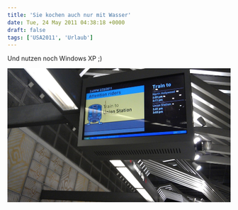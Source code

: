 ```yaml
---
title: 'Sie kochen auch nur mit Wasser'
date: Tue, 24 May 2011 04:38:18 +0000
draft: false
tags: ['USA2011', 'Urlaub']
---
```


Und nutzen noch Windows XP ;)

![Imag0081](/urlaub11to15-images/11/imag0081-scaled-1000.jpg?w=300)